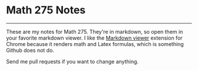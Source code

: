# Math 275 Notes
---

These are my notes for Math 275. They're in markdown, so open them in your favorite markdown viewer. I like the [Markdown viewer](https://chrome.google.com/webstore/detail/markdown-viewer/ckkdlimhmcjmikdlpkmbgfkaikojcbjk?hl=en) extension for Chrome because it renders math and Latex formulas, which is something Github does not do.


Send me pull requests if you want to change anything.